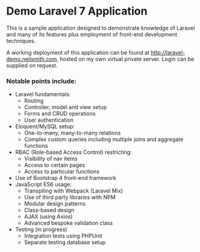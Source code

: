 # Demo Laravel 7 Application

This is a sample application designed to demonstrate knowledge of Laravel and many of its features plus employment of front-end development techniques.

A working deployment of this application can be found at http://laravel-demo.neilsmith.com, hosted on my own virtual private server. Login can be supplied on request.

### Notable points include:

- Laravel fundamentals: 
    - Routing
    - Controller, model and view setup
    - Forms and CRUD operations
    - User authentication
- Eloquent/MySQL setup:
    - One-to-many, many-to-many relations
    - Complex custom queries including multiple joins and aggregate functions
- RBAC (Role-based Access Control) restricting:
    - Visibility of nav items
    - Access to certain pages
    - Access to particular functions
- Use of Bootstrap 4 front-end framework
- JavaScript ES6 usage:
    - Transpiling with Webpack (Laravel Mix)
    - Use of third party libraries with NPM
    - Modular design patterns
    - Class-based design
    - AJAX (using Axios)
    - Advanced bespoke validation class
- Testing (in progress)
    - Integration tests using PHPUnit
    - Separate testing database setup
